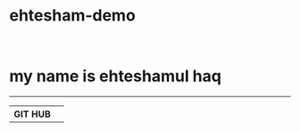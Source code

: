# ehtesham-demo
<title> This is first practically repos </title> 
<br>
<h1> my name is ehteshamul haq </h1>

<hr>
<table>
  <th> GIT HUB</th>
    <td>
    
  </td>
  
</table>
